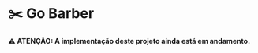 # :scissors: Go Barber

#### :warning: ATENÇÃO: A implementação deste projeto ainda está em andamento.
